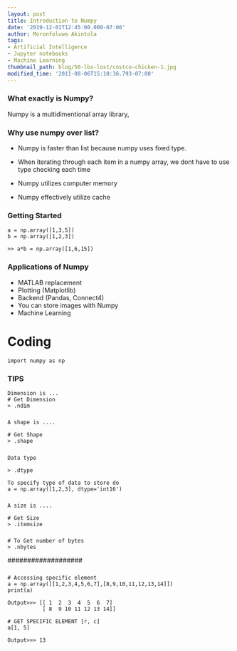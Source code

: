 ```yaml
---
layout: post
title: Introduction to Numpy
date: '2019-12-01T12:45:00.000-07:00'
author: Moronfoluwa Akintola
tags:
- Artificial Intelligence
- Jupyter notebooks
- Machine Learning
thumbnail_path: blog/50-lbs-lost/costco-chicken-1.jpg
modified_time: '2011-08-06T15:10:36.793-07:00'
---
```



### What exactly is Numpy?

 Numpy is a multidimentional array library,

### Why use numpy over list?
- Numpy is faster than list because numpy uses fixed type.

- When iterating through each item in a numpy array, we dont have to use type checking each time

- Numpy utilizes computer memory

- Numpy effectively utilize cache

### Getting Started 

    a = np.array([1,3,5])
    b = np.array([1,2,3])

    >> a*b = np.array([1,6,15])



### Applications of Numpy
- MATLAB replacement
- Plotting (Matplotlib)
- Backend (Pandas, Connect4)
- You can store images with Numpy
- Machine Learning


# Coding
    import numpy as np


### TIPS
    Dimension is ...
    # Get Dimension
    > .ndim

#####
    A shape is ....

    # Get Shape
    > .shape

#####
    Data type

    > .dtype 

    To specify type of data to store do 
    a = np.array([1,2,3], dtype='int16')

#####
    A size is ....

    # Get Size
    > .itemsize

#####
    # To Get number of bytes
    > .nbytes

###################


#####
    # Accessing specific element
    a = np.array([[1,2,3,4,5,6,7],[8,9,10,11,12,13,14]])
    print(a)

    Output>>> [[ 1  2  3  4  5  6  7]
               [ 8  9 10 11 12 13 14]]

    # GET SPECIFIC ELEMENT [r, c]
    a[1, 5]

    Output>>> 13

